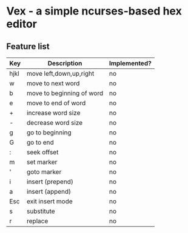 # Vex - a simple ncurses-based hex editor
## Feature list

Key | Description | Implemented?
--- | ----------- | ------------
hjkl | move left,down,up,right | no
w | move to next word | no
b | move to beginning of word | no
e | move to end of word | no
\+ | increase word size | no
- | decrease word size | no
g | go to beginning | no
G | go to end | no
: | seek offset | no
m | set marker | no
' | goto marker | no
i | insert (prepend) | no
a | insert (append) | no
Esc | exit insert mode | no
s | substitute | no
r | replace | no

